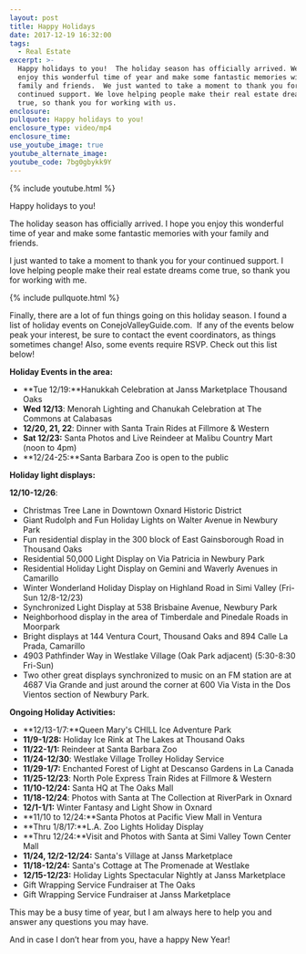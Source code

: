 ```yaml
---
layout: post
title: Happy Holidays
date: 2017-12-19 16:32:00
tags:
  - Real Estate
excerpt: >-
  Happy holidays to you!  The holiday season has officially arrived. We hope you
  enjoy this wonderful time of year and make some fantastic memories with your
  family and friends.  We just wanted to take a moment to thank you for your
  continued support. We love helping people make their real estate dreams come
  true, so thank you for working with us.
enclosure:
pullquote: Happy holidays to you!
enclosure_type: video/mp4
enclosure_time:
use_youtube_image: true
youtube_alternate_image:
youtube_code: 7bg0gbykk9Y
---
```



{% include youtube.html %}

Happy holidays to you!

The holiday season has officially arrived. I hope you enjoy this wonderful time of year and make some fantastic memories with your family and friends.

I just wanted to take a moment to thank you for your continued support. I love helping people make their real estate dreams come true, so thank you for working with me.

{% include pullquote.html %}

Finally, there are a lot of fun things going on this holiday season. I found a list of holiday events on ConejoValleyGuide.com.  If any of the events below peak your interest, be sure to contact the event coordinators, as things sometimes change! Also, some events require RSVP. Check out this list below!

**Holiday Events in the area:**

* **Tue 12/19:**Hanukkah Celebration at Janss Marketplace Thousand Oaks
* **Wed 12/13**: Menorah Lighting and Chanukah Celebration at The Commons at Calabasas
* **12/20, 21, 22**: Dinner with Santa Train Rides at Fillmore & Western
* **Sat 12/23:** Santa Photos and Live Reindeer at Malibu Country Mart (noon to 4pm)
* **12/24-25:**Santa Barbara Zoo is open to the public

**Holiday light displays:**

**12/10-12/26**:

* Christmas Tree Lane in Downtown Oxnard Historic District
* Giant Rudolph and Fun Holiday Lights on Walter Avenue in Newbury Park
* Fun residential display in the 300 block of East Gainsborough Road in Thousand Oaks
* Residential 50,000 Light Display on Via Patricia in Newbury Park
* Residential Holiday Light Display on Gemini and Waverly Avenues in Camarillo
* Winter Wonderland Holiday Display on Highland Road in Simi Valley (Fri-Sun 12/8-12/23)
* Synchronized Light Display at 538 Brisbaine Avenue, Newbury Park
* Neighborhood display in the area of Timberdale and Pinedale Roads in Moorpark
* Bright displays at 144 Ventura Court, Thousand Oaks and 894 Calle La Prada, Camarillo
* 4903 Pathfinder Way in Westlake Village (Oak Park adjacent) (5:30-8:30 Fri-Sun)
* Two other great displays synchronized to music on an FM station are at 4687 Via Grande and just around the corner at 600 Via Vista in the Dos Vientos section of Newbury Park.

**Ongoing Holiday Activities:**

* **12/13-1/7:**Queen Mary's CHILL Ice Adventure Park
* **11/9-1/28:** Holiday Ice Rink at The Lakes at Thousand Oaks
* **11/22-1/1:** Reindeer at Santa Barbara Zoo
* **11/24-12/30**: Westlake Village Trolley Holiday Service
* **11/29-1/7:** Enchanted Forest of Light at Descanso Gardens in La Canada
* **11/25-12/23**: North Pole Express Train Rides at Fillmore & Western
* **11/10-12/24:** Santa HQ at The Oaks Mall
* **11/18-12/24**: Photos with Santa at The Collection at RiverPark in Oxnard
* **12/1-1/1:** Winter Fantasy and Light Show in Oxnard
* **11/10 to 12/24:**Santa Photos at Pacific View Mall in Ventura
* **Thru 1/8/17:**L.A. Zoo Lights Holiday Display
* **Thru 12/24:**Visit and Photos with Santa at Simi Valley Town Center Mall
* **11/24, 12/2-12/24:** Santa's Village at Janss Marketplace
* **11/18-12/24:** Santa's Cottage at The Promenade at Westlake
* **12/15-12/23:** Holiday Lights Spectacular Nightly at Janss Marketplace
* Gift Wrapping Service Fundraiser at The Oaks
* Gift Wrapping Service Fundraiser at Janss Marketplace

This may be a busy time of year, but I am always here to help you and answer any questions you may have.

And in case I don’t hear from you, have a happy New Year!